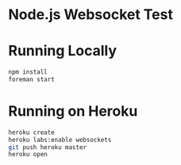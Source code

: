 # Node.js Websocket Test

# Running Locally

``` bash
npm install
foreman start
```

# Running on Heroku

``` bash
heroku create
heroku labs:enable websockets
git push heroku master
heroku open
```
